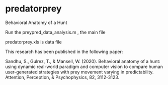 # predatorprey
Behavioral Anatomy of a Hunt

Run the preypred_data_analysis.m , the main file

predatorprey.xls is data file

This research has been published in the following paper:

Sandhu, S., Gulrez, T., & Mansell, W. (2020). Behavioral anatomy of a hunt: using dynamic real-world paradigm and computer vision to compare human user-generated strategies with prey movement varying in predictability. Attention, Perception, & Psychophysics, 82, 3112-3123.
